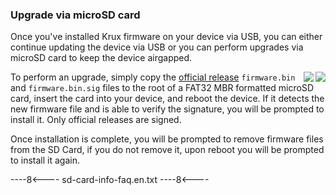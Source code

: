 ### Upgrade via microSD card
Once you've installed Krux firmware on your device via USB, you can either continue updating the device via USB or you can perform upgrades via microSD card to keep the device airgapped.

<img src="../../../img/maixpy_m5stickv/firmware-update-250.png" align="right" class="m5stickv">
<img src="../../../img/maixpy_amigo/firmware-update-300.png" align="right" class="amigo">

To perform an upgrade, simply copy the [official release](https://github.com/selfcustody/krux/releases) `firmware.bin` and `firmware.bin.sig` files to the root of a FAT32 MBR formatted microSD card, insert the card into your device, and reboot the device. If it detects the new firmware file and is able to verify the signature, you will be prompted to install it. Only official releases are signed.

Once installation is complete, you will be prompted to remove firmware files from the SD Card, if you do not remove it, upon reboot you will be prompted to install it again.

----8<----
sd-card-info-faq.en.txt
----8<----

<div style="clear: both"></div>
